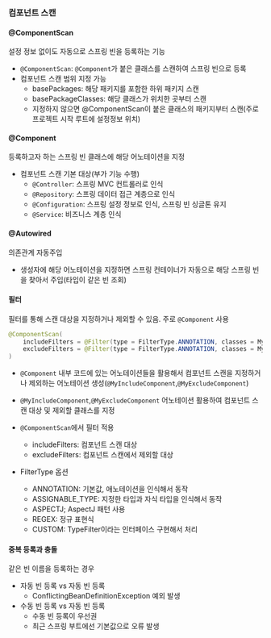 ### 컴포넌트 스캔

#### @ComponentScan
설정 정보 없이도 자동으로 스프링 빈을 등록하는 기능

- `@ComponentScan`: `@Component`가 붙은 클래스를 스캔하여 스프링 빈으로 등록
- 컴포넌트 스캔 범위 지정 가능
  - basePackages: 해당 패키지를 포함한 하위 패키지 스캔
  - basePackageClasses: 해당 클래스가 위치한 곳부터 스캔
  - 지정하지 않으면 @ComponentScan이 붙은 클래스의 패키지부터 스캔(주로 프로젝트 시작 루트에 설정정보 위치)

#### @Component

등록하고자 하는 스프링 빈 클래스에 해당 어노테이션을 지정
- 컴포넌트 스캔 기본 대상(부가 기능 수행)
  - `@Controller`: 스프링 MVC 컨트롤러로 인식
  - `@Repository`: 스프링 데이터 접근 계층으로 인식
  - `@Configuration`: 스프링 설정 정보로 인식, 스프링 빈 싱글톤 유지
  - `@Service`: 비즈니스 계층 인식

#### @Autowired
의존관계 자동주입
  - 생성자에 해당 어노테이션을 지정하면 스프링 컨테이너가 자동으로 해당 스프링 빈을 찾아서 주입(타입이 같은 빈 조회)

#### 필터

필터를 통해 스캔 대상을 지정하거나 제외할 수 있음.
주로 `@Component` 사용


``` java
@ComponentScan(
    includeFilters = @Filter(type = FilterType.ANNOTATION, classes = MyIncludeComponent.class),
    excludeFilters = @Filter(type = FilterType.ANNOTATION, classes = MyExcludeComponent.class)
)
```

- `@Component` 내부 코드에 있는 어노테이션들을 활용해서 컴포넌트 스캔을 지정하거나 제외하는 어노테이션 생성(`@MyIncludeComponent`,`@MyExcludeComponent`)
- `@MyIncludeComponent`,`@MyExcludeComponent` 어노테이션 활용하여 컴포넌트 스캔 대상 및 제외할 클래스를 지정
- `@ComponentScan`에서 필터 적용
  - includeFilters: 컴포넌트 스캔 대상
  - excludeFilters: 컴포넌트 스캔에서 제외할 대상
  

- FilterType 옵션
  - ANNOTATION: 기본값, 애노테이션을 인식해서 동작
  - ASSIGNABLE_TYPE: 지정한 타입과 자식 타입을 인식해서 동작
  - ASPECTJ; AspectJ 패턴 사용
  - REGEX: 정규 표현식
  - CUSTOM: TypeFilter이라는 인터페이스 구현해서 처리


#### 중복 등록과 충돌

같은 빈 이름을 등록하는 경우
- 자동 빈 등록 vs 자동 빈 등록
  - ConflictingBeanDefinitionException 예외 발생
- 수동 빈 등록 vs 자동 빈 등록
  - 수동 빈 등록이 우선권
  - 최근 스프링 부트에선 기본값으로 오류 발생